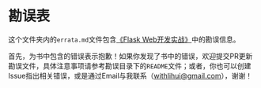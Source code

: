 # 勘误表
这个文件夹内的`errata.md`文件包含[《Flask Web开发实战》](http://helloflask.com/book)中的勘误信息。

首先，为书中包含的错误表示抱歉！如果你发现了书中的错误，欢迎提交PR更新勘误文件，具体注意事项请参考勘误目录下的`README`文件；或者，你也可以创建Issue指出相关错误，或是通过Email与我联系（withlihui@gmail.com），谢谢！
